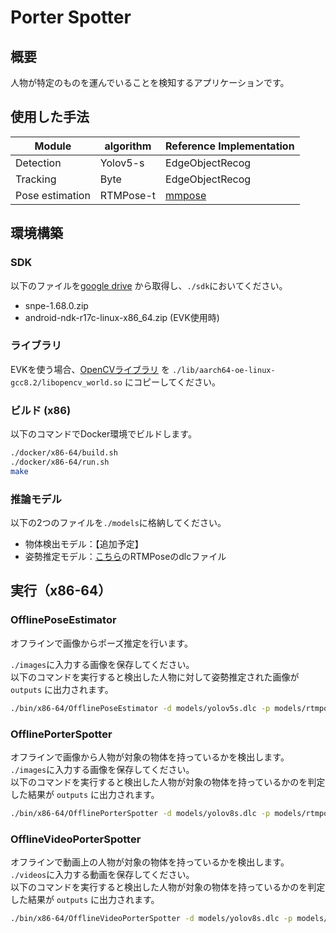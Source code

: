 # Porter Spotter

## 概要
人物が特定のものを運んでいることを検知するアプリケーションです。

## 使用した手法
| Module | algorithm | Reference Implementation
| --- | ----------- |-----
| Detection | Yolov5-s | EdgeObjectRecog
| Tracking | Byte | EdgeObjectRecog
| Pose estimation | RTMPose-t | [mmpose](https://github.com/open-mmlab/mmpose/tree/main/projects/rtmpose)

## 環境構築

### SDK
以下のファイルを[google drive](https://drive.google.com/drive/folders/1-EoS-5tb6C_o_Mv5DT107SuXkUN8cH_W) から取得し、`./sdk`においてください。
- snpe-1.68.0.zip
- android-ndk-r17c-linux-x86_64.zip (EVK使用時)

### ライブラリ
EVKを使う場合、[OpenCVライブラリ](https://drive.google.com/drive/folders/14S_pn7pJF18ZJoPApeReiHndeNvIlDr2) を `./lib/aarch64-oe-linux-gcc8.2/libopencv_world.so` にコピーしてください。

### ビルド (x86)
以下のコマンドでDocker環境でビルドします。
```bash
./docker/x86-64/build.sh
./docker/x86-64/run.sh
make
```

### 推論モデル
以下の2つのファイルを`./models`に格納してください。  
- 物体検出モデル：【追加予定】
- 姿勢推定モデル：[こちら](https://drive.google.com/file/d/13cT1FtoMZ7mRD3-Me9qZJP0hl5TyAz1P/view?usp=drive_link)のRTMPoseのdlcファイル

## 実行（x86-64）

### OfflinePoseEstimator
オフラインで画像からポーズ推定を行います。

`./images`に入力する画像を保存してください。  
以下のコマンドを実行すると検出した人物に対して姿勢推定された画像が `outputs` に出力されます。
```bash
./bin/x86-64/OfflinePoseEstimator -d models/yolov5s.dlc -p models/rtmpose.dlc images/*.jpg
```

### OfflinePorterSpotter
オフラインで画像から人物が対象の物体を持っているかを検出します。
`./images`に入力する画像を保存してください。  
以下のコマンドを実行すると検出した人物が対象の物体を持っているかのを判定した結果が `outputs` に出力されます。
```bash
./bin/x86-64/OfflinePorterSpotter -d models/yolov8s.dlc -p models/rtmpose.dlc -input_dir images -person_box -object_box -skeleton
```

### OfflineVideoPorterSpotter
オフラインで動画上の人物が対象の物体を持っているかを検出します。
`./videos`に入力する動画を保存してください。  
以下のコマンドを実行すると検出した人物が対象の物体を持っているかのを判定した結果が `outputs` に出力されます。
```bash
./bin/x86-64/OfflineVideoPorterSpotter -d models/yolov8s.dlc -p models/rtmpose.dlc -input_file videos/sample.mp4 -output_video -person_box -object_box -skeleton
```
